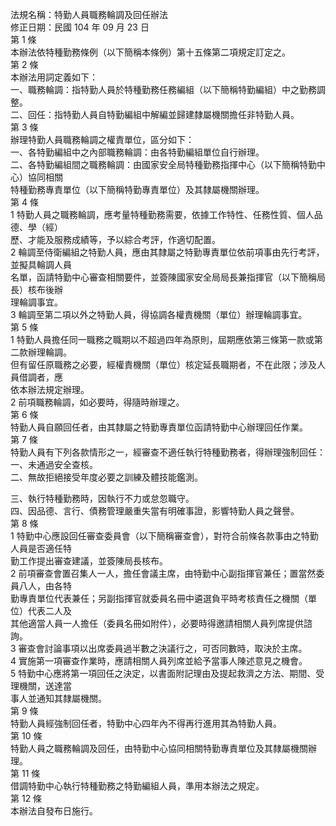 法規名稱：特勤人員職務輪調及回任辦法  
修正日期：民國 104 年 09 月 23 日  
第 1 條  
本辦法依特種勤務條例（以下簡稱本條例）第十五條第二項規定訂定之。  
第 2 條  
本辦法用詞定義如下：  
一、職務輪調：指特勤人員於特種勤務任務編組（以下簡稱特勤編組）中之勤務調整。  
二、回任：指特勤人員自特勤編組中解編並歸建隸屬機關擔任非特勤人員。  
第 3 條  
辦理特勤人員職務輪調之權責單位，區分如下：  
一、各特勤編組中之內部職務輪調：由各特勤編組單位自行辦理。  
二、各特勤編組間之職務輪調：由國家安全局特種勤務指揮中心（以下簡稱特勤中心）協同相關  
特種勤務專責單位（以下簡稱特勤專責單位）及其隸屬機關辦理。  
第 4 條  
1 特勤人員之職務輪調，應考量特種勤務需要，依據工作特性、任務性質、個人品德、學（經）  
歷、才能及服務成績等，予以綜合考評，作適切配置。  
2 輪調至侍衛編組之特勤人員，應由其隸屬之特勤專責單位依前項事由先行考評，並擬具輪調人員  
名單，函請特勤中心審查相關要件，並簽陳國家安全局局長兼指揮官（以下簡稱局長）核布後辦  
理輪調事宜。  
3 輪調至第二項以外之特勤人員，得協調各權責機關（單位）辦理輪調事宜。  
第 5 條  
1 特勤人員擔任同一職務之職期以不超過四年為原則，屆期應依第三條第一款或第二款辦理輪調。  
但有留任原職務之必要，經權責機關（單位）核定延長職期者，不在此限；涉及人員借調者，應  
依本辦法規定辦理。  
2 前項職務輪調，如必要時，得隨時辦理之。  
第 6 條  
特勤人員自願回任者，由其隸屬之特勤專責單位函請特勤中心辦理回任作業。  
第 7 條  
特勤人員有下列各款情形之一，經審查不適任執行特種勤務者，得辦理強制回任：  
一、未通過安全查核。  
二、無故拒絕接受年度必要之訓練及體技能鑑測。  


三、執行特種勤務時，因執行不力或怠忽職守。  
四、因品德、言行、債務管理嚴重失當有明確事證，影響特勤人員之聲譽。  
第 8 條  
1 特勤中心應設回任審查委員會（以下簡稱審查會），對符合前條各款事由之特勤人員是否適任特  
勤工作提出審查建議，並簽陳局長核布。  
2 前項審查會置召集人一人，擔任會議主席，由特勤中心副指揮官兼任；置當然委員八人，由各特  
勤專責單位代表兼任；另副指揮官就委員名冊中遴選負平時考核責任之機關（單位）代表二人及  
其他適當人員一人擔任（委員名冊如附件），必要時得邀請相關人員列席提供諮詢。  
3 審查會討論事項以出席委員過半數之決議行之，可否同數時，取決於主席。  
4 實施第一項審查作業時，應請相關人員列席並給予當事人陳述意見之機會。  
5 特勤中心應將第一項回任之決定，以書面附記理由及提起救濟之方法、期間、受理機關，送達當  
事人並通知其隸屬機關。  
第 9 條  
特勤人員經強制回任者，特勤中心四年內不得再行進用其為特勤人員。  
第 10 條  
特勤人員之職務輪調及回任，由特勤中心協同相關特勤專責單位及其隸屬機關辦理。  
第 11 條  
借調特勤中心執行特種勤務之特勤編組人員，準用本辦法之規定。  
第 12 條  
本辦法自發布日施行。  


